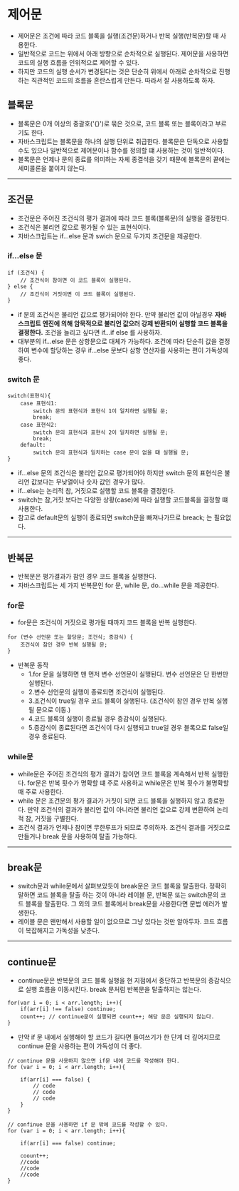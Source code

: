 # 제어문

- 제어문은 조건에 따라 코드 블록을 실행(조건문)하거나 반복 실행(반복문)할 때 사용한다.
- 일반적으로 코드는 위에서 아래 방향으로 순차적으로 실행된다. 제어문을 사용하면 코드의 실행 흐름을 인위적으로
  제어할 수 있다.
- 하지만 코드의 실행 순서가 변경된다는 것은 단순히 위에서 아래로 순차적으로 진행하는 직관적인 코드의 흐름을
  혼란스럽게 만든다. 따라서 잘 사용하도록 하자.

## 블록문

- 블록문은 0개 이상의 중괄호('{}')로 묶은 것으로, 코드 블록 또는 블록이라고 부르기도 한다.
- 자바스크립트는 블록문을 하나의 실행 단위로 취급한다. 블록문은 단독으로 사용할 수도 있으나 일반적으로
  제어문이나 함수를 정의할 떄 사용하는 것이 일반적이다.
- 블록문은 언제나 문의 종료를 의미하는 자체 종결석을 갖기 때문에 블록문의 끝에는 세미콜론을 붙이지 않는다.
<hr>

## 조건문

- 조건문은 주어진 조건식의 평가 결과에 따라 코드 블록(블록문)의 실행을 결정한다.
- 조건식은 불리언 값으로 평가될 수 있는 표현식이다.
- 자바스크립트는 if...else 문과 swich 문으로 두가지 조건문을 제공한다.

### if...else 문
```
if (조건식) {
    // 조건식이 참이면 이 코드 블록이 실행된다.
} else {
    // 조건식이 거짓이면 이 코드 블록이 실행된다.
}
```
- if 문의 조건식은 불리언 값으로 평가되어야 한다. 만약 불리언 값이 아닐경우 **자바스크립트 엔진에 의해
  암묵적으로 불리언 값으러 강제 뱐환되어 실행할 코드 블록을 결정한다.** 조건을 늘리고 싶다면 if...if else 를 사용하자.
- 대부분의 if...else 문은 삼항문으로 대체가 가능하다. 조건에 따라 단순히 값을 결정하여 변수에 할당하는 경우 if...else 문보다 삼항
  연산자를 사용하는 편이 가독성에 좋다.

### switch 문
```
switch(표현식){
    case 표현식1:
        switch 문의 표현식과 표현식 1이 일치하면 실행될 문;
        break;
    case 표현식2:
        switch 문의 표현식과 표현식 2이 일치하면 실행될 문;
        break;
    default:
        switch 문의 표현식과 일치하는 case 문이 없을 떄 실행될 문;
}
```
- if...else 문의 조건식은 불리언 값으로 평가되어야 하지만 switch 문의 표현식은 불리언 값보다는 무낮열이나
  숫자 값인 경우가 많다.
- if...else는 논리적 참, 거짓으로 실행할 코드 블록을 결정한다.
- switch는 참,거짓 보다는 다양한 상황(case)에 따라 실행할 코드블록을 결정할 떄 사용한다.
- 참고로 default문의 실행이 종료되면 switch문을 빠져나가므로 breack; 는 필요없다.
<hr>

## 반복문

- 반복문은 평가결과가 참인 경우 코드 블록을 실행한다.
- 자바스크립트는 세 가지 반복문인 for 문, while 문, do...while 문을 제공한다.

### for문

- for문은 조건식이 거짓으로 평가될 때까지 코드 블록을 반복 실행한다.
```
for (변수 선언문 또는 할당문; 조건식; 증감식) {
    조건식이 참인 경우 반복 실행될 문;
}
```
- 반복문 동작
  - 1.for 문을 실행하면 맨 먼저 변수 선언문이 실행된다. 변수 선언문은 단 한번만 실행된다.
  - 2.변수 선언문의 실행이 종료되면 조건식이 실행된다.
  - 3.조건식이 true일 경우 코드 블록이 실행된다. (조건식이 참인 경우 반복 실행될 문으로 이동.)
  - 4.코드 블록의 실행이 종료될 경우 증감식이 실행된다.
  - 5.증감식이 종료된다면 조건식이 다시 실행되고 true일 경우 블록으로 false일 경우 종료된다.

### while문

- while문은 주어진 조건식의 평가 결과가 참이면 코드 블록을 계속해서 반복 실행한다. for문은 반복 횟수가
  명확할 떄 주로 사용하고 while문은 반복 횟수가 불명확할 때 주로 사용한다.
- while 문은 조건문의 평가 결과가 거짓이 되면 코드 블록을 실행하지 않고 종료한다. 만약 조건식의 결과가
  불리언 값이 아니라면 불리언 값으로 강제 변환하여 논리적 참, 거짓을 구별한다.
- 조건식 결과가 언제나 참이면 무한루프가 되므로 주의하자. 조건식 결과를 거짓으로 만들거나 break 문을 사용하여 탈출 가능하다.
<hr>

## break문

- switch문과 while문에서 살펴보았듯이 break문은 코드 블록을 탈출한다. 정확히 말하면 코드 블록을 탈출
  하는 것이 아니라 레이블 문, 반복문 또는 switch문의 코드 블록을 탈출한다. 그 외의 코드 블록에서 break문을 사용한다면
  문법 에러가 발생한다.
- 레이블 문은 왠만해서 사용할 일이 없으므로 그냥 있다는 것만 알아두자. 코드 흐름이 복잡해지고 가독성을 낮춘다.
<hr>

## continue문

- continue문은 반복문의 코드 블록 실행을 현 지점에서 중단하고 반복문의 증감식으로 실행 흐름을 이동시킨다.
  break 문처럼 반복문을 탈출하지는 않는다.
```
for(var i = 0; i < arr.length; i++){
    if(arr[i] !== false) continue; 
    count++; // continue문이 실행되면 count++; 해당 문은 실행되지 않는다.
}
```
- 만약 if 문 내에서 실행해야 할 코드가 길다면 들여쓰기가 한 단계 더 깊어지므로 continue 문을
  사용하는 편이 가독성이 더 좋다.
```
// continue 문을 사용하지 않으면 if문 내에 코드를 작성해야 한다.
for (var i = 0; i < arr.length; i++){
    
    if(arr[i] === false) {
        // code
        // code
        // code
    }
}

// confinue 문을 사용하면 if 문 밖에 코드를 작성할 수 있다.
for (var i = 0; i < arr.length; i++){

    if(arr[i] === false) continue;
    
    coount++;
    //code
    //code
    //code
}
```